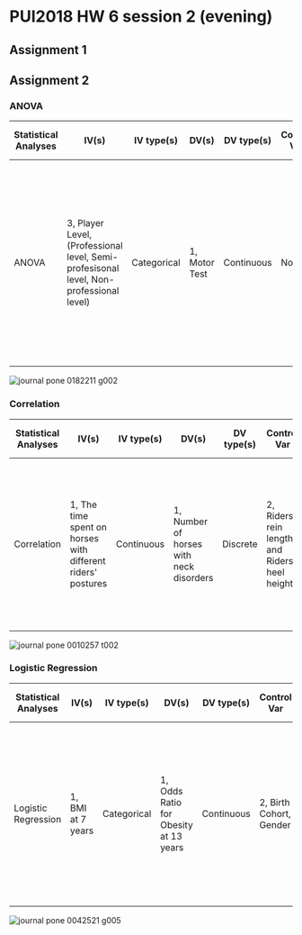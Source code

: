 # PUI2018 HW 6 session 2 (evening)
## Assignment 1

## Assignment 2

### ANOVA
| Statistical Analyses  | IV(s) | IV type(s) | DV(s) | DV type(s) | Control Var | Control Var type | Question to be answered | H0 | alpha | link to paper |
| --- | --- | --- | --- | --- | --- | --- | --- | --- | --- | --- |
| ANOVA  | 3, Player Level, (Professional level, Semi-profesisonal level, Non-professional level)  | Categorical  | 1, Motor Test  | Continuous  | None  | None  | Is the prognostic relevance of motor prognostic valid for identifying talents for potential players  | Players who reached APL1 had better scores in all motor test than the players who made it to the semi-professional or non-professional level  | 0.05  | [The influence of speed abilities and technical skills in early adolescence on adult success in soccer: A long-term prospective analysis using ANOVA and SEM approaches](https://journals.plos.org/plosone/article?id=10.1371/journal.pone.0182211)  |

![journal pone 0182211 g002](https://user-images.githubusercontent.com/10840545/47044980-a713ef80-d15f-11e8-820b-b85f08c26d16.PNG)

### Correlation
| Statistical Analyses  | IV(s) | IV type(s) | DV(s) | DV type(s) | Control Var | Control Var type | Question to be answered | H0 | alpha | link to paper |
| --- | --- | --- | --- | --- | --- | --- | --- | --- | --- | --- |
| Correlation  | 1, The time spent on horses with different riders' postures  | Continuous  | 1, Number of horses with neck disorders  | Discrete  | 2, Riders' rein length and Riders' heel height  | Continuous  | Is the number of horses with neck disorders larger with more time spent on low hands positions than on positions in control gourps?  | Number of horses with neck disorders in low hands positions is smaller than that in control group | 0.05  | [Human Direct Actions May Alter Animal Welfare, a Study on Horses (Equus caballus)](https://journals.plos.org/plosone/article?id=10.1371/journal.pone.0010257)  |

![journal pone 0010257 t002](https://user-images.githubusercontent.com/10840545/47058446-10f9bc80-d193-11e8-9c7c-3888e040ffab.png)

### Logistic Regression
| Statistical Analyses  | IV(s) | IV type(s) | DV(s) | DV type(s) | Control Var | Control Var type | Question to be answered | H0 | alpha | link to paper |
| --- | --- | --- | --- | --- | --- | --- | --- | --- | --- | --- |
| Logistic Regression  | 1, BMI at 7 years  | Categorical  | 1, Odds Ratio for Obesity at 13 years  | Continuous  | 2, Birth Cohort, Gender  | Categorical  | Is the incident and persistance of obesity from age 7 to 13 causing the increasing prevalence of childhood obesity in Denmark?  | The increased persistence of obesity from 7 to 13 years old increase the prevalence of obesity at age 13 years old among boys and girls   | 0.05  | [Contributions of Incidence and Persistence to the Prevalence of Childhood Obesity during the Emerging Epidemic in Denmark](https://journals.plos.org/plosone/article?id=10.1371/journal.pone.0042521)  |

![journal pone 0042521 g005](https://user-images.githubusercontent.com/10840545/47058655-f96f0380-d193-11e8-8ed0-ed6e518bb152.png)
